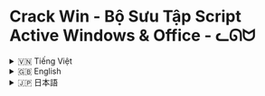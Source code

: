# Crack Win - Bộ Sưu Tập Script Active Windows & Office - ᓚᘏᗢ

<!-- Vietnamese -->
<details>
  <summary>🇻🇳 Tiếng Việt</summary>

## Giới thiệu

Crack Win là một bộ sưu tập các script `.bat` (batch files) được thiết kế để kích hoạt (active) các sản phẩm Microsoft Windows và Office. Các script này được tạo ra nhằm mục đích giáo dục và thử nghiệm, giúp người dùng hiểu rõ hơn về quy trình kích hoạt phần mềm của Microsoft thông qua dòng lệnh.

**Lưu ý quan trọng:**

*   **Các script này được cung cấp cho mục đích giáo dục và thử nghiệm. Việc sử dụng chúng để kích hoạt phần mềm mà không có giấy phép hợp lệ có thể vi phạm điều khoản sử dụng và luật pháp.**
*   **Hãy luôn đảm bảo bạn có giấy phép phần mềm hợp lệ cho Windows và Office.**
*   **Người tạo ra các script này không chịu trách nhiệm cho bất kỳ hậu quả nào phát sinh từ việc sử dụng các script này.**
*   **Luôn chạy các script `.bat` với quyền Administrator.**

## Tính năng (Dựa trên tên file và nội dung script)

Bộ sưu tập script này bao gồm các file `.bat` riêng biệt, mỗi file được thiết kế để kích hoạt một phiên bản cụ thể của Windows hoặc Office:

*   **Crack Microsoft Office 2021.bat:** Script này được thiết kế để kích hoạt Microsoft Office 2021 (tất cả các phiên bản), bao gồm Standard và Professional Plus. Script có vẻ như sử dụng phương pháp KMS (Key Management Service) để kích hoạt.
*   **Crack Microsoft Office 365.bat:** Tương tự, script này dành cho việc kích hoạt Office 365 ProPlus, cũng như sử dụng phương pháp KMS.
*   **Crack windows (All).bat:** Script này là một menu tương tác dòng lệnh, cho phép người dùng chọn phiên bản Windows của mình (từ Windows Vista đến Windows 11) và cố gắng kích hoạt nó. Script này cung cấp nhiều tùy chọn và khóa sản phẩm (product key) khác nhau cho từng phiên bản Windows.
*   **Crack windows 10 .bat:** Script này tập trung vào việc kích hoạt Windows 10 (tất cả các phiên bản Home, Professional, Enterprise, Education). Nó thử nghiệm với nhiều product key và KMS server khác nhau để kích hoạt.
*   **Crack windows 11.bat:** Script này được thiết kế riêng cho việc kích hoạt Windows 11 (Home, Professional, Education, Enterprise), tương tự như script cho Windows 10, sử dụng nhiều product key và KMS server.
*   **Crack windows 7.Bat:** Script này dành cho việc kích hoạt Windows 7 (Professional, Enterprise và các biến thể N, E). Nó cung cấp các tùy chọn kích hoạt riêng biệt cho các phiên bản khác nhau.
*   **Crack windows 8.bat:** Script này hỗ trợ kích hoạt Windows 8 và Windows 8.1 (Core, Professional, Enterprise và các biến thể N, WMC, Single Language). Nó cũng sử dụng nhiều product key và KMS server.
*   **Crack windows XP.bat:** Script này dành cho việc kích hoạt Windows XP, sử dụng phương pháp chỉnh sửa registry (OOBETimer) để thử kích hoạt.

## Cài đặt

Không có quy trình cài đặt đặc biệt cho các script `.bat`. Bạn chỉ cần tải xuống các file `.bat` từ repository này.

## Hướng dẫn sử dụng

Để sử dụng các script này, bạn cần:

1.  **Tải xuống:** Tải xuống toàn bộ thư mục `Crack Win/` từ repository này.
2.  **Chạy với quyền Administrator:** Click chuột phải vào file `.bat` bạn muốn sử dụng và chọn "Run as administrator" (Chạy với quyền quản trị viên). **Đây là bước quan trọng để các script có thể thực hiện các thay đổi hệ thống cần thiết.**
3.  **Thực hiện theo hướng dẫn trên màn hình:**
    *   Đối với các script kích hoạt Office và Windows 10, 11, 8, 7, 8.1, XP: Chạy file `.bat` và đợi script tự động thực hiện các bước kích hoạt. Một số script có thể hiển thị thông báo thành công hoặc thất bại.
    *   Đối với script `Crack windows (All).bat`: Sau khi chạy, một menu dòng lệnh sẽ hiện ra. Chọn số tương ứng với phiên bản Windows của bạn (hoặc tùy chọn khác như xem thông tin license) và nhấn Enter. Thực hiện theo các hướng dẫn tiếp theo trên màn hình.

**Ví dụ sử dụng:**

*   **Kích hoạt Windows 11:**
    1.  Tìm file `Crack windows 11.bat` trong thư mục đã tải xuống.
    2.  Click chuột phải vào `Crack windows 11.bat` và chọn "Run as administrator".
    3.  Đợi script chạy và xem kết quả.
*   **Kích hoạt Office 2021:**
    1.  Tìm file `Crack Microsoft Office 2021.bat`.
    2.  Chạy file với quyền Administrator.
    3.  Đợi script hoàn tất.
*   **Sử dụng menu kích hoạt Windows (All):**
    1.  Tìm file `Crack windows (All).bat`.
    2.  Chạy file với quyền Administrator.
    3.  Chọn số tương ứng với phiên bản Windows của bạn từ menu (ví dụ: `1` cho Windows 11/10, `5` cho Windows 7, v.v.).
    4.  Thực hiện theo các hướng dẫn tiếp theo trên màn hình.

**Lưu ý:**

*   **Kết quả kích hoạt có thể không đảm bảo thành công 100%,** tùy thuộc vào nhiều yếu tố như phiên bản Windows/Office, cấu hình hệ thống, và tình trạng KMS server (nếu script sử dụng KMS).
*   **Nếu quá trình kích hoạt thất bại,** hãy thử chạy lại script hoặc thử các script khác trong bộ sưu tập.
*   **Luôn cẩn trọng khi chạy các script `.bat` không rõ nguồn gốc,** đặc biệt là các script liên quan đến kích hoạt phần mềm. Hãy đảm bảo bạn tải script từ nguồn đáng tin cậy.

## Cấu trúc thư mục
```
Crack Win/
├── .git/ (Không liệt kê)
├── Crack Microsoft Office 2021.bat
├── Crack Microsoft Office 365.bat
├── Crack windows (All).bat
├── Crack windows 10 .bat
├── Crack windows 11.bat
├── Crack windows 7.Bat
├── Crack windows 8.bat
├── Crack windows XP.bat
```

</details>

<!-- English -->
<details>
  <summary>🇬🇧 English</summary>

## Introduction

Crack Win is a collection of `.bat` (batch files) scripts designed to activate Microsoft Windows and Office products. These scripts are created for educational and testing purposes, helping users understand more about Microsoft's software activation process through the command line.

**Important Note:**

*   **These scripts are provided for educational and testing purposes only. Using them to activate software without a valid license may violate terms of use and laws.**
*   **Always ensure you have a valid software license for Windows and Office.**
*   **The creators of these scripts are not responsible for any consequences arising from the use of these scripts.**
*   **Always run `.bat` scripts with Administrator privileges.**

## Features (Based on filenames and script content)

This script collection includes separate `.bat` files, each designed to activate a specific version of Windows or Office:

*   **Crack Microsoft Office 2021.bat:** This script is designed to activate Microsoft Office 2021 (all versions), including Standard and Professional Plus. The script appears to use the KMS (Key Management Service) method for activation.
*   **Crack Microsoft Office 365.bat:** Similarly, this script is for activating Office 365 ProPlus, also to use the KMS method.
*   **Crack windows (All).bat:** This script is an interactive command-line menu, allowing users to select their Windows version (from Windows Vista to Windows 11) and attempt to activate it. This script provides various options and product keys for each Windows version.
*   **Crack windows 10 .bat:** This script focuses on activating Windows 10 (all editions: Home, Professional, Enterprise, Education). It experiments with various product keys and KMS servers for activation.
*   **Crack windows 11.bat:** This script is specifically designed for activating Windows 11 (Home, Professional, Education, Enterprise), similar to the Windows 10 script, using multiple product keys and KMS servers.
*   **Crack windows 7.Bat:** This script is for activating Windows 7 (Professional, Enterprise and N, E variants). It provides separate activation options for different editions.
*   **Crack windows 8.bat:** This script supports activating Windows 8 and Windows 8.1 (Core, Professional, Enterprise, and N, WMC, Single Language variants). It also utilizes multiple product keys and KMS servers.
*   **Crack windows XP.bat:** This script is for activating Windows XP, using a registry editing method (OOBETimer) to attempt activation.

## Installation

There is no special installation process for `.bat` scripts. You simply need to download the `.bat` files from this repository.

## Usage

To use these scripts, you need to:

1.  **Download:** Download the entire `Crack Win/` folder from this repository.
2.  **Run as Administrator:** Right-click on the `.bat` file you want to use and select "Run as administrator". **This is a crucial step for the scripts to make necessary system changes.**
3.  **Follow on-screen instructions:**
    *   For Office and Windows 10, 11, 8, 7, 8.1, XP activation scripts: Run the `.bat` file and wait for the script to automatically perform activation steps. Some scripts may display success or failure messages.
    *   For the `Crack windows (All).bat` script: After running, a command-line menu will appear. Select the number corresponding to your Windows version (or other options like viewing license information) and press Enter. Follow the subsequent on-screen instructions.

**Usage Examples:**

*   **Activate Windows 11:**
    1.  Locate the `Crack windows 11.bat` file in the downloaded folder.
    2.  Right-click on `Crack windows 11.bat` and select "Run as administrator".
    3.  Wait for the script to run and check the results.
*   **Activate Office 2021:**
    1.  Locate the `Crack Microsoft Office 2021.bat` file.
    2.  Run the file as Administrator.
    3.  Wait for the script to complete.
*   **Using the Windows activation menu (All):**
    1.  Locate the `Crack windows (All).bat` file.
    2.  Run the file as Administrator.
    3.  Select the number corresponding to your Windows version from the menu (e.g., `1` for Windows 11/10, `5` for Windows 7, etc.).
    4.  Follow the subsequent on-screen instructions.

**Notes:**

*   **Activation success is not guaranteed 100%,** depending on factors such as Windows/Office version, system configuration, and KMS server status (if the script uses KMS).
*   **If activation fails,** try running the script again or try other scripts in the collection.
*   **Always be cautious when running `.bat` scripts from unknown sources,** especially those related to software activation. Ensure you download scripts from a trusted source.

## Folder Structure
```
Crack Win/
├── .git/ (Not listed)
├── Crack Microsoft Office 2021.bat
├── Crack Microsoft Office 365.bat
├── Crack windows (All).bat
├── Crack windows 10 .bat
├── Crack windows 11.bat
├── Crack windows 7.Bat
├── Crack windows 8.bat
├── Crack windows XP.bat
```

</details>

<!-- Japanese -->
<details>
  <summary>🇯🇵 日本語</summary>

## Crack Win - Windows＆Officeアクティベーションスクリプト集

<!-- Vietnamese -->
<details>
  <summary>🇯🇵 日本語</summary>

## 概要

Crack Winは、Microsoft WindowsおよびOffice製品をアクティベートするために設計された`.bat`（バッチファイル）スクリプトのコレクションです。これらのスクリプトは、教育およびテスト目的で作成されており、ユーザーがコマンドラインを通じてMicrosoftのソフトウェアアクティベーションプロセスをより深く理解するのに役立ちます。

**重要な注意:**

*   **これらのスクリプトは、教育およびテスト目的でのみ提供されています。有効なライセンスなしにソフトウェアをアクティベートするために使用すると、利用規約および法律に違反する可能性があります。**
*   **WindowsおよびOfficeの有効なソフトウェアライセンスを常に確保してください。**
*   **これらのスクリプトの作成者は、これらのスクリプトの使用から生じるいかなる結果についても責任を負いません。**
*   **`.bat`スクリプトは常に管理者権限で実行してください。**

## 機能 (ファイル名とスクリプトの内容に基づく)

このスクリプトコレクションには、個別の`.bat`ファイルが含まれており、それぞれが特定のバージョンのWindowsまたはOfficeをアクティベートするように設計されています。

*   **Crack Microsoft Office 2021.bat:** このスクリプトは、Microsoft Office 2021（StandardおよびProfessional Plusを含むすべてのバージョン）をアクティベートするように設計されています。スクリプトは、KMS（キー管理サービス）メソッドをアクティベーションに使用しているようです。
*   **Crack Microsoft Office 365.bat:** 同様に、このスクリプトはOffice 365 ProPlusをアクティベートするためのもので、KMSメソッドを使用しているです。
*   **Crack windows (All).bat:** このスクリプトは、インタラクティブなコマンドラインメニューであり、ユーザーはWindowsのバージョン（Windows VistaからWindows 11まで）を選択してアクティベートを試みることができます。このスクリプトは、Windowsのバージョンごとにさまざまなオプションとプロダクトキーを提供します。
*   **Crack windows 10 .bat:** このスクリプトは、Windows 10（Home、Professional、Enterprise、Educationのすべてのエディション）のアクティベートに焦点を当てています。アクティベーションのために、さまざまなプロダクトキーとKMSサーバーを試します。
*   **Crack windows 11.bat:** このスクリプトは、Windows 11（Home、Professional、Education、Enterprise）をアクティベートするために特別に設計されており、Windows 10スクリプトと同様に、複数のプロダクトキーとKMSサーバーを使用しています。
*   **Crack windows 7.Bat:** このスクリプトは、Windows 7（Professional、Enterprise、およびN、Eバリアント）のアクティベート用です。さまざまなエディションに対して個別ののアクティベーションオプションを提供します。
*   **Crack windows 8.bat:** このスクリプトは、Windows 8およびWindows 8.1（Core、Professional、Enterprise、およびN、WMC、シングルランゲージバリアント）のアクティベートをサポートしています。また、複数のプロダクトキーとKMSサーバーを利用しています。
*   **Crack windows XP.bat:** このスクリプトは、Windows XPのアクティベート用であり、レジストリ編集メソッド（OOBETimer）を使用してアクティベーションを試みます。

## インストール

`.bat`スクリプトには特別なインストールプロセスはありません。このリポジトリから`.bat`ファイルをダウンロードするだけです。

## 使用方法

これらのスクリプトを使用するには、次の手順に従います。

1.  **ダウンロード:** このリポジトリから`Crack Win/`フォルダー全体をダウンロードします。
2.  **管理者として実行:** 使用する`.bat`ファイルを右クリックし、「管理者として実行」を選択します。 **これは、スクリプトが必要なシステム変更を加えるために重要なステップです。**
3.  **画面の指示に従う:**
    *   OfficeおよびWindows 10、11、8、7、8.1、XPのアクティベーションスクリプトの場合：`.bat`ファイルを実行し、スクリプトが自動的にアクティベーション手順を実行するのを待ちます。一部のスクリプトでは、成功または失敗のメッセージが表示される場合があります。
    *   `Crack windows (All).bat`スクリプトの場合：実行後、コマンドラインメニューが表示されます。Windowsのバージョンに対応する番号（またはライセンス情報の表示などの他のオプション）を選択し、Enterキーを押します。その後の画面の指示に従ってください。

**使用例:**

*   **Windows 11のアクティベート:**
    1.  ダウンロードしたフォルダーで`Crack windows 11.bat`ファイルを見つけます。
    2.  `Crack windows 11.bat`を右クリックし、「管理者として実行」を選択します。
    3.  スクリプトが実行されるのを待って、結果を確認します。
*   **Office 2021のアクティベート:**
    1.  `Crack Microsoft Office 2021.bat`ファイルを見つけます。
    2.  ファイルを管理者として実行します。
    3.  スクリプトが完了するのを待ちます。
*   **Windowsアクティベーションメニュー（All）の使用:**
    1.  `Crack windows (All).bat`ファイルを見つけます。
    2.  ファイルを管理者として実行します。
    3.  メニューからWindowsのバージョンに対応する番号を選択します（例：Windows 11/10の場合は`1`、Windows 7の場合は`5`など）。
    4.  その後の画面の指示に従ってください。

**注意:**

*   **アクティベーションの成功は100％保証されていません。** Windows / Officeのバージョン、システム構成、KMSサーバーのステータス（スクリプトがKMSを使用している場合）などの多くの要因によって異なります。
*   **アクティベーションに失敗した場合、** スクリプトを再実行するか、コレクション内の他のスクリプトを試してください。
*   **出所不明の`.bat`スクリプト、** 特にソフトウェアのアクティベーションに関連するスクリプトを実行する場合は、常に注意してください。スクリプトを信頼できるソースからダウンロードしてください。

## フォルダ構造
```
Crack Win/
├── .git/ (リストされていません)
├── Crack Microsoft Office 2021.bat
├── Crack Microsoft Office 365.bat
├── Crack windows (All).bat
├── Crack windows 10 .bat
├── Crack windows 11.bat
├── Crack windows 7.Bat
├── Crack windows 8.bat
├── Crack windows XP.bat
```

</details>
